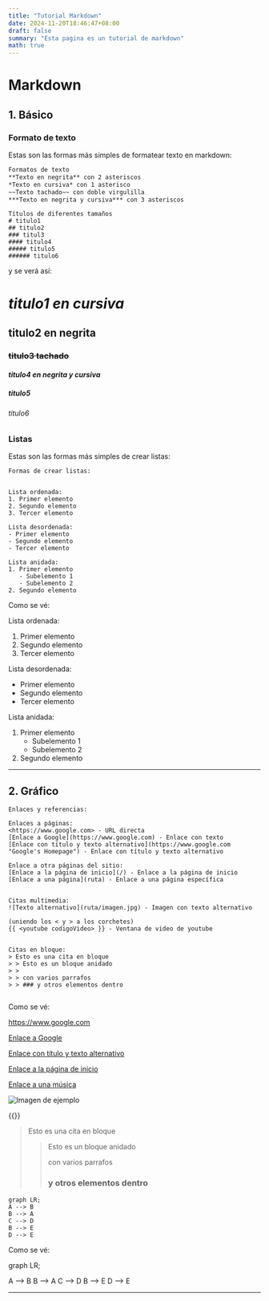```yaml
---
title: "Tutorial Markdown"
date: 2024-11-20T18:46:47+08:00
draft: false
summary: "Esta pagina es un tutorial de markdown"
math: true
---
```


# Markdown

## 1. Básico

### Formato de texto
Estas son las formas más simples de formatear texto en markdown:

```markdown
Formatos de texto
**Texto en negrita** con 2 asteriscos
*Texto en cursiva* con 1 asterisco
~~Texto tachado~~ con doble virgulilla
***Texto en negrita y cursiva*** con 3 asteriscos
```

```
Títulos de diferentes tamaños
# titulo1
## titulo2
### titul3
#### titulo4
##### titulo5
###### titulo6
```
y se verá así:

# *titulo1 en cursiva*
## **titulo2 en negrita**
### ~~titulo3 tachado~~
#### ***titulo4 en negrita y cursiva***
##### titulo5
###### titulo6



### Listas
Estas son las formas más simples de crear listas:

```
Formas de crear listas:


Lista ordenada:
1. Primer elemento
2. Segundo elemento
3. Tercer elemento

Lista desordenada:
- Primer elemento
- Segundo elemento
- Tercer elemento

Lista anidada:
1. Primer elemento
   - Subelemento 1
   - Subelemento 2
2. Segundo elemento
```

Como se vé:

Lista ordenada:
1. Primer elemento
2. Segundo elemento
3. Tercer elemento

Lista desordenada:
- Primer elemento
- Segundo elemento
- Tercer elemento

Lista anidada:
1. Primer elemento
   - Subelemento 1
   - Subelemento 2
2. Segundo elemento

---
## 2. Gráfico

```
Enlaces y referencias:

Enlaces a páginas:
<https://www.google.com> - URL directa
[Enlace a Google](https://www.google.com) - Enlace con texto
[Enlace con título y texto alternativo](https://www.google.com "Google's Homepage") - Enlace con título y texto alternativo

Enlace a otra páginas del sitio:
[Enlace a la página de inicio](/) - Enlace a la página de inicio
[Enlace a una página](ruta) - Enlace a una página específica


Citas multimedia:
![Texto alternativo](ruta/imagen.jpg) - Imagen con texto alternativo

(uniendo los < y > a los corchetes)
{{ <youtube codigoVideo> }} - Ventana de video de youtube


Citas en bloque:
> Esto es una cita en bloque
> > Esto es un bloque anidado
> >
> > con varios parrafos
> > ### y otros elementos dentro


```
Como se vé:

<https://www.google.com>

[Enlace a Google](https://www.google.com)

[Enlace con título y texto alternativo](https://www.google.com "Página inicial de google")

[Enlace a la página de inicio](/)

[Enlace a una música](../musica) 

![Imagen de ejemplo](/images/PajaroBuho.png)

{{<youtube jQGqtCalg9Y>}}

> Esto es una cita en bloque
> > Esto es un bloque anidado
> >
> > con varios parrafos
> > ### y otros elementos dentro


```mermaid
graph LR;
A --> B
B --> A
C --> D
B --> E
D --> E
```

Como se vé:

graph LR;

A --> B
B --> A
C --> D
B --> E
D --> E

---